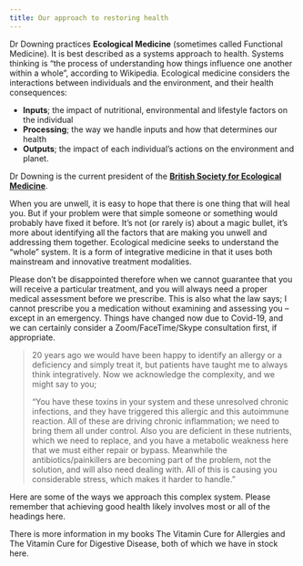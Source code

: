 ```yaml
---
title: Our approach to restoring health
---
```



Dr Downing practices **Ecological Medicine** (sometimes called Functional Medicine). It is best described as a systems approach to health. Systems thinking is “the process of understanding how things influence one another within a whole”, according to Wikipedia. Ecological medicine considers the interactions between individuals and the environment, and their health consequences:

 - **Inputs**; the impact of nutritional, environmental and lifestyle factors on the individual
 - **Processing**; the way we handle inputs and how that determines our health
 - **Outputs**; the impact of each individual’s actions on the environment and planet.

Dr Downing is the current president of the **[British Society for Ecological Medicine](https://www.bsem.org.uk/)**.

When you are unwell, it is easy to hope that there is one thing that will heal you. But if your problem were that simple someone or something would probably have fixed it before. It’s not (or rarely is) about a magic bullet, it’s more about identifying all the factors that are making you unwell and addressing them together. Ecological medicine seeks to understand the “whole” system. It is a form of integrative medicine in that it uses both mainstream and innovative treatment modalities.

Please don’t be disappointed therefore when we cannot guarantee that you will receive a particular treatment, and you will always need a proper medical assessment before we prescribe. This is also what the law says; I cannot prescribe you a medication without examining and assessing you – except in an emergency. Things have changed now due to Covid-19, and we can certainly consider a Zoom/FaceTime/Skype consultation first, if appropriate.

> 20 years ago we would have been happy to identify an allergy or a deficiency and simply treat it, but patients have taught me to always think integratively. Now we acknowledge the complexity, and we might say to you;
> 
> “You have these toxins in your system and these unresolved chronic infections, and they have triggered this allergic and this autoimmune reaction. All of these are driving chronic inflammation; we need to bring them all under control. Also you are deficient in these nutrients, which we need to replace, and you have a metabolic weakness here that we must either repair or bypass. Meanwhile the antibiotics/painkillers are becoming part of the problem, not the solution, and will also need dealing with. All of this is causing you considerable stress, which makes it harder to handle.” 

Here are some of the ways we approach this complex system. Please remember that achieving good health likely involves most or all of the headings here. 

There is more information in my books The Vitamin Cure for Allergies and The Vitamin Cure for Digestive Disease, both of which we have in stock here.